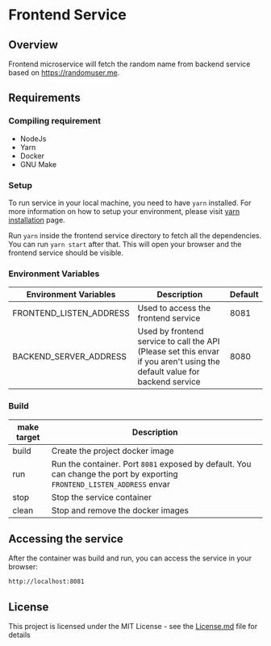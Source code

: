 # Frontend Service

## Overview
Frontend microservice will fetch the random name from backend service based on https://randomuser.me.


## Requirements

### Compiling requirement
- NodeJs
- Yarn
- Docker
- GNU Make

### Setup
To run service in your local machine, you need to have `yarn` installed. For more information on how to setup your environment, please visit [yarn installation](https://classic.yarnpkg.com/en/docs/install#debian-stable) page.

Run `yarn` inside the frontend service directory to fetch all the dependencies. You can run `yarn start` after that. This will open your browser and the frontend service should be visible.

### Environment Variables
| Environment Variables   | Description                                                                                                               | Default |
|-------------------------|---------------------------------------------------------------------------------------------------------------------------|---------|
| FRONTEND_LISTEN_ADDRESS | Used to access the frontend service                                                                                       | 8081    |
| BACKEND_SERVER_ADDRESS  | Used by frontend service to call the API (Please set this envar if you aren't using the default value for backend service | 8080    |

### Build
| make target | Description                                                                                                              |
|-------------|--------------------------------------------------------------------------------------------------------------------------|
| build       | Create the project docker image                                                                                          |
| run         | Run the container. Port `8081` exposed by default. You can change the port by exporting `FRONTEND_LISTEN_ADDRESS` envar  |
| stop        | Stop the service container                                                                                               |
| clean       | Stop and remove the docker images                                                                                        |

## Accessing the service
After the container was build and run, you can access the service in your browser:

```bash
http://localhost:8081
```

## License
This project is licensed under the MIT License - see the [License.md](https://github.com/ermusthofa/randomname/blob/master/LICENSE) file for details